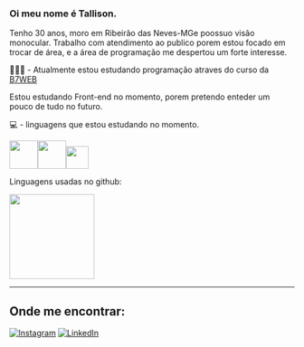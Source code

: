 ### Oi meu nome é Tallison.  
Tenho 30 anos, moro em Ribeirão das Neves-MGe poossuo visão monocular. 
Trabalho com atendimento ao publico porem estou focado em trocar de área, e a área de programação me despertou um forte interesse.  

👨🏾‍💻 - Atualmente estou estudando programação atraves do curso da [B7WEB](https://lp.b7web.com.br/curso?utm_source=g_search&gad_source=1&gclid=Cj0KCQjwn7mwBhCiARIsAGoxjaKafuHIWkwGxlukbSFCGuuMdbCIC1QO91-hbV-ghNlC4y1Fd2IFp2oaAgnNEALw_wcB)  

Estou estudando Front-end no momento, porem pretendo enteder um pouco de tudo no futuro.  

💻 - linguagens que estou estudando no momento.  

<img width="50" height="50" src="https://cdn.jsdelivr.net/gh/devicons/devicon@latest/icons/html5/html5-original-wordmark.svg" /><img  width="50" height="50"  src="https://cdn.jsdelivr.net/gh/devicons/devicon@latest/icons/css3/css3-original-wordmark.svg" /><img  width="40" height="40" src="https://cdn.jsdelivr.net/gh/devicons/devicon@latest/icons/javascript/javascript-original.svg" />


Linguagens usadas no github:
<div>
   <img height="150em" src="https://github-readme-stats.vercel.app/api/top-langs/?username=tallisonttj&layout=compact&theme=tokyonight"/>
</div>  

-------------------------------

## Onde me encontrar:


  [![Instagram](https://img.shields.io/badge/Instagram-%23E4405F.svg?style=for-the-badge&logo=Instagram&logoColor=white)](https://www.instagram.com/tallisontj/)
[![LinkedIn](https://img.shields.io/badge/linkedin-%230077B5.svg?style=for-the-badge&logo=linkedin&logoColor=white)](https://www.linkedin.com/in/tallison-tadeu-de-jesus-95965215a/)




